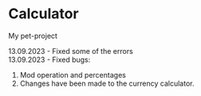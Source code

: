 # Calculator
My pet-project

13.09.2023 - Fixed some of the errors       
13.09.2023 - 
Fixed bugs:
1. Mod operation and percentages
2. Changes have been made to the currency calculator.
